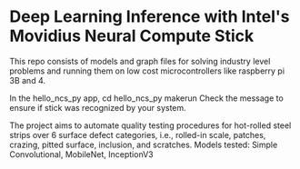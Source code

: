 # Deep Learning Inference with Intel's Movidius Neural Compute Stick
This repo consists of models and graph files for solving industry level problems and running them on low cost microcontrollers like raspberry pi 3B and 4.

In the hello_ncs_py app,
cd hello_ncs_py
makerun
Check the message to ensure if stick was recognized by your system.

The project aims to automate quality testing procedures for hot-rolled steel strips over 6 surface defect categories, i.e., rolled-in scale, patches, crazing, pitted surface, inclusion, and scratches.
Models tested: Simple Convolutional, MobileNet, InceptionV3
